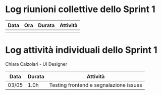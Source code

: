 # Log riunioni collettive dello Sprint 1

| Data | Ora | Durata | Attività |
|------|-----|--------|----------|
|  |  |  |  |


# Log attività individuali dello Sprint 1




Chiara Calzolari - UI Designer

| Data  | Durata | Attività |
|-------|--------|----------|
|03/05 | 1.0h | Testing frontend e segnalazione issues

